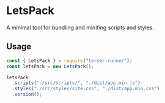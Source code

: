 # LetsPack

A minimal tool for bundling and minifing scripts and styles.

## Usage
```javascript
const { LetsPack } = require("terser-runner");
const letsPack = new LetsPack();

letsPack
  .scripts("./src/scripts/", "./dist/app.min.js")
  .styles("./src/styles/site.css", "./dist/app.min.css")
  .version();
```
